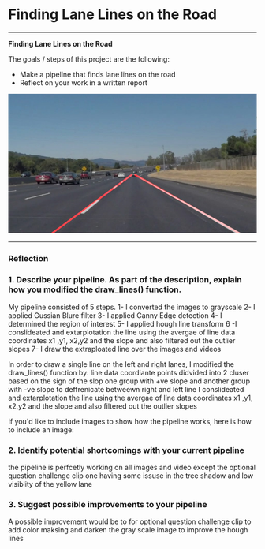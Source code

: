 # **Finding Lane Lines on the Road** 

 

---

**Finding Lane Lines on the Road**

The goals / steps of this project are the following:
* Make a pipeline that finds lane lines on the road
* Reflect on your work in a written report


 ![](https://github.com/emilkaram/SDC-ND-T1-P1/blob/master/test_images/output_solidWhiteCurve.jpg)

---

### Reflection

### 1. Describe your pipeline. As part of the description, explain how you modified the draw_lines() function.

My pipeline consisted of 5 steps. 
1- I converted the images to grayscale
2- I applied Gussian Blure filter 
3- I applied Canny Edge detection
4- I determined the region of interest 
5- I applied hough line transform 
6 -I conslideated and extarplotation the line using the avergae of line data coordinates x1 ,y1, x2,y2 and the slope and also filtered out the outlier slopes
7- I draw the extraploated line over the images and videos


In order to draw a single line on the left and right lanes, I modified the draw_lines() function by:
line data coordiante points didvided into 2 cluser based on the sign of the slop one group with +ve slope and another group with -ve slope  to deffrenicate betweewn right and left line
I conslideated and extarplotation the line using the avergae of line data coordinates x1 ,y1, x2,y2 and the slope and also filtered out the outlier slopes



If you'd like to include images to show how the pipeline works, here is how to include an image: 




### 2. Identify potential shortcomings with your current pipeline

the pipeline is perfcetly working on all images and video except the optional question challenge clip one having some issuse in the tree shadow and low visiblity of the yellow lane





### 3. Suggest possible improvements to your pipeline

A possible improvement would be to for optional question challenge clip to add color maksing and darken the gray scale image to improve the hough lines



